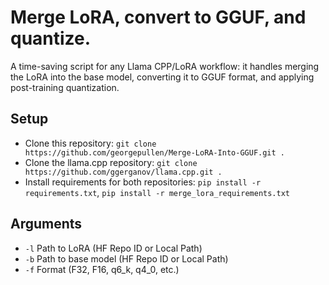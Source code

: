 # Merge LoRA, convert to GGUF, and quantize.
A time-saving script for any Llama CPP/LoRA workflow: it handles merging the LoRA into the base model, converting it to GGUF format, and applying post-training quantization.

## Setup
* Clone this repository: ```git clone https://github.com/georgepullen/Merge-LoRA-Into-GGUF.git .```
* Clone the llama.cpp repository: ```git clone https://github.com/ggerganov/llama.cpp.git .```
* Install requirements for both repositories: ```pip install -r requirements.txt```, ```pip install -r merge_lora_requirements.txt```

## Arguments
* ```-l``` Path to LoRA (HF Repo ID or Local Path)
* ```-b``` Path to base model (HF Repo ID or Local Path)
* ```-f``` Format (F32, F16, q6_k, q4_0, etc.)
